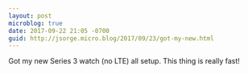 ```yaml
---
layout: post
microblog: true
date: 2017-09-22 21:05 -0700
guid: http://jsorge.micro.blog/2017/09/23/got-my-new.html
---
```

Got my new Series 3 watch (no LTE) all setup. This thing is really fast!
